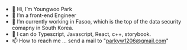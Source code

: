 - 👋 Hi, I’m Youngwoo Park
- 👀 I’m a front-end Engineer
- 🌱 I’m currently working in Fasoo, which is the top of the data security comapny in South Korea.
- 💞️ I can do Typescript, Javascript, React, c++, storybook.
- 📫 How to reach me ... send a mail to "parkyw1206@gmail.com"
